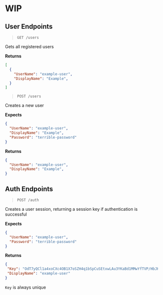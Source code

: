 # WIP

## User Endpoints

> `GET /users`

Gets all registered users

**Returns**

```json
[
  {
    "UserName": "example-user",
    "DisplayName": "Example",
  }
]
```

> `POST /users`

Creates a new user

**Expects** 

```json
{ 
  "UserName": "example-user", 
  "DisplayName": "Example", 
  "Password": "terrible-password" 
}
```

**Returns** 

```json
{ 
  "UserName": "example-user", 
  "DisplayName": "Example", 
}
```

## Auth Endpoints

> `POST /auth`

Creates a user session, returning a session key if
authentication is successful

**Expects**

```json
{
  "UserName": "example-user",
  "Password": "terrible-password"
}
```

**Returns**

```json
{
 "Key": "OdT7yQCl1a4xoCXc4OB1X7oSZH4q1bSpCuSEtxwLAu3YKaBd1MMwYfTVP/HbJKZJiNQKayi",
 "DisplayName": "example-user"
}
```

`Key` is always unique
